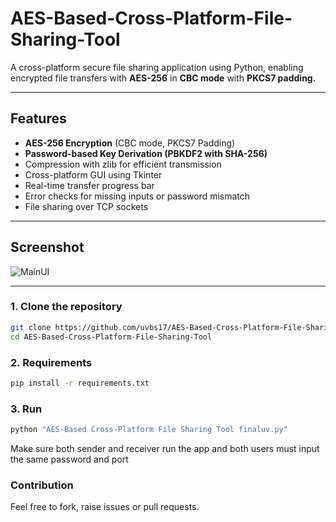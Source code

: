 # AES-Based-Cross-Platform-File-Sharing-Tool
A cross-platform secure file sharing application using Python, enabling encrypted file transfers with **AES-256** in **CBC mode** with **PKCS7 padding.**

---

## Features

- **AES-256 Encryption** (CBC mode, PKCS7 Padding)
- **Password-based Key Derivation (PBKDF2 with SHA-256)**
- Compression with zlib for efficient transmission
- Cross-platform GUI using Tkinter
- Real-time transfer progress bar
- Error checks for missing inputs or password mismatch
- File sharing over TCP sockets

---

## Screenshot

![MainUI](/assets/Main%20UI%20secure%20tool.png)

---

### 1. Clone the repository

```bash
git clone https://github.com/uvbs17/AES-Based-Cross-Platform-File-Sharing-Tool.git
cd AES-Based-Cross-Platform-File-Sharing-Tool
```

### 2. Requirements

```bash
pip install -r requirements.txt
```

### 3. Run

```bash
python "AES-Based Cross-Platform File Sharing Tool finaluv.py"
```

Make sure both sender and receiver run the app and both users must input the same password and port

### Contribution
Feel free to fork, raise issues or pull requests.
